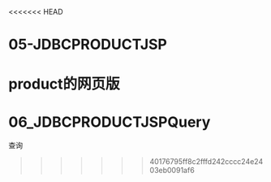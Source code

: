<<<<<<< HEAD
# 05-JDBCPRODUCTJSP
product的网页版
=======
# 06_JDBCPRODUCTJSPQuery
查询
>>>>>>> 40176795ff8c2fffd242cccc24e2403eb0091af6
